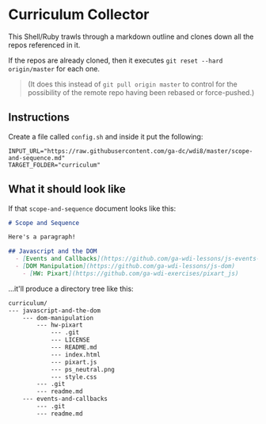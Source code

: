 # Curriculum Collector

This Shell/Ruby trawls through a markdown outline and clones down all the repos referenced in it.

If the repos are already cloned, then it executes `git reset --hard origin/master` for each one.

> (It does this instead of `git pull origin master` to control for the possibility of the remote repo having been rebased or force-pushed.)

## Instructions

Create a file called `config.sh` and inside it put the following:

```
INPUT_URL="https://raw.githubusercontent.com/ga-dc/wdi8/master/scope-and-sequence.md"
TARGET_FOLDER="curriculum"
```

## What it should look like

If that `scope-and-sequence` document looks like this:

```md
# Scope and Sequence

Here's a paragraph!

## Javascript and the DOM
  - [Events and Callbacks](https://github.com/ga-wdi-lessons/js-events-callbacks)
  - [DOM Manipulation](https://github.com/ga-wdi-lessons/js-dom)
    - [HW: Pixart](https://github.com/ga-wdi-exercises/pixart_js)
```

...it'll produce a directory tree like this:

```txt
curriculum/
--- javascript-and-the-dom
    --- dom-manipulation
        --- hw-pixart
            --- .git
            --- LICENSE
            --- README.md
            --- index.html
            --- pixart.js
            --- ps_neutral.png
            --- style.css
        --- .git
        --- readme.md
    --- events-and-callbacks
        --- .git
        --- readme.md
```
